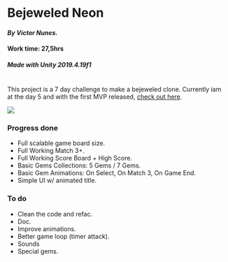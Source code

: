 # Bejeweled Neon

#### *By Victor Nunes.*
#### Work time: 27,5hrs
#### *Made with Unity 2019.4.19f1*
#

This project is a 7 day challenge to make a bejeweled clone. 
Currently iam at the day 5 and with the first MVP released, [check out here](https://github.com/vhng/BejeweledNeon/releases).

![](https://i.imgur.com/0EvMMzV.gif)

### Progress done
- Full scalable game board size.
- Full Working Match 3+.
- Full Working Score Board + High Score.
- Basic Gems Collections: 5 Gems / 7 Gems.
- Basic Gem Animations: On Select, On Match 3, On Game End.
- Simple UI w/ animated title.

### To do
- Clean the code and refac.
- Doc.
- Improve animations.
- Better game loop (timer attack).
- Sounds
- Special gems.
